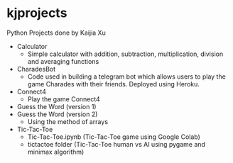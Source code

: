 # kjprojects
Python Projects done by Kaijia Xu
- Calculator
  - Simple calculator with addition, subtraction, multiplication, division and averaging functions 
- CharadesBot
  - Code used in building a telegram bot which allows users to play the game Charades with their friends. Deployed using Heroku.
- Connect4
  - Play the game Connect4
- Guess the Word (version 1)
- Guess the Word (version 2)
  - Using the method of arrays
- Tic-Tac-Toe
  - Tic-Tac-Toe.ipynb (Tic-Tac-Toe game using Google Colab)
  - tictactoe folder (Tic-Tac-Toe human vs AI using pygame and minimax algorithm)
